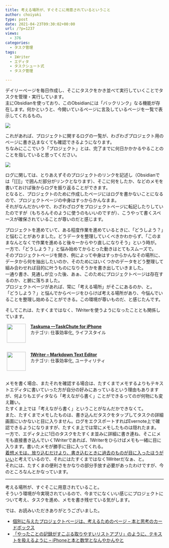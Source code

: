 ```yaml
---
title: 考える場所が、すぐそこに用意されているということ
author: choiyaki
type: post
date: 2021-04-23T09:30:02+00:00
url: /?p=1237
views:
  - 376
categories:
  - タスク管理
tags:
  - 1Writer
  - エディタ
  - タスクシュート式
  - タスク管理

---
```

デイリーページを毎日作成し、そこにタスクをかき並べて実行していくことでタスクを管理・実行しています。  
主にObsidianを使っており、このObsidianには「バックリンク」なる機能が存在します。何かというと、今開いているページに言及しているページを一覧で表示してくれるもの。

![][1] 

これがあれば、プロジェクトに関するログの一覧が、わざわざプロジェクト用のページに書き込まなくても確認できるようになります。  
ちなみにここでいう「プロジェクト」とは、完了までに何日かかかるやることのことを指していると思ってください。

![][2] 

ログに関しては、とりあえずそのプロジェクトのリンクを記述し（Obsidianでは「[[]]」で囲んだ部分がリンクとなります）、そこに何をしたか、などのメモを書いておけば後からログを振り返ることができます。  
となると、プロジェクトのために作成したページにはログを書かないことになるので、プロジェクトページの中身はすっからかんなまま。  
それがなんだかいやで、わざわざログをプロジェクトページに転記したりしていたのですが（もちろんそのように使うのもいいのですが）、こうやって書くスペースが確保されていることが尊いのだと感じます。

プロジェクトを進めていて、ある程度作業を進めているときに、「どうしよう？」と悩むことがありました。どうデータを整理していくべきかわからず、「このままなんとなくで作業を進めると後々一からやり直しになりそう」という時が。  
一方で、「どうしよう？」と悩み始めてからとった動きはとてもスムーズで。  
そのプロジェクトページを開き、例によって中身はすっからかんなその場所に、データから何を抽出したいのか、そのためにはいくつかのデータをどう整理して組み合わせれば目的に叶うものになりそうかを書き出していきました。  
一通り書き、見通しが立った後、あぁ、このためにプロジェクトページは存在するのか、と腑に落ちました。  
プロジェクトページがあれば、常に「考える場所」がそこにあるのか、と。  
「どうしよう？」と悩んでからページをひらけば考える場所があり、今悩んでいることを整理し始めることができる。この環境が尊いものだ、と感じたんです。

そしてこれは、たすくまではなく、1Writerを使うようになったこととも関係しています。

<span class="appIcon"><img class="appIconImg" height="60" src="https://i1.wp.com/is4-ssl.mzstatic.com/image/thumb/Purple123/v4/bf/86/bb/bf86bb03-02d3-4d2c-90ae-a1f1eb06b136/source/60x60bb.jpg?fit=660%2C60&#038;ssl=1" style="float:left;margin: 0px 15px 15px 5px;" data-recalc-dims="1" /></span><span class="appName"><strong><a href="https://apps.apple.com/jp/app/taskuma-taskchute-for-iphone/id896335635?uo=4" target="itunes_store" rel="noopener">Taskuma —TaskChute for iPhone</a></strong></span>  
<span class="appCategory">カテゴリ: 仕事効率化, ライフスタイル</span>  
<span class="badgeS" style="display:inline-block; margin:6px"><a href="https://apps.apple.com/jp/app/taskuma-taskchute-for-iphone/id896335635?uo=4" target="itunes_store" style="display:inline-block;overflow:hidden;background:url(http://linkmaker.itunes.apple.com/htmlResources/assets//images/web/linkmaker/badge_appstore-sm.png) no-repeat;width:61px;height:15px;" rel="noopener"></a></span><br style="clear:both;" />

<span class="appIcon"><img class="appIconImg" height="60" src="https://i1.wp.com/is3-ssl.mzstatic.com/image/thumb/Purple124/v4/bc/22/49/bc2249ed-d47b-d9c2-6c49-c554d4c9fc0c/source/60x60bb.jpg?fit=660%2C60&#038;ssl=1" style="float:left;margin: 0px 15px 15px 5px;" data-recalc-dims="1" /></span><span class="appName"><strong><a href="https://apps.apple.com/jp/app/1writer-markdown-text-editor/id680469088?uo=4" target="itunes_store" rel="noopener">1Writer &#8211; Markdown Text Editor</a></strong></span>  
<span class="appCategory">カテゴリ: 仕事効率化, ユーティリティ</span>  
<span class="badgeS" style="display:inline-block; margin:6px"><a href="https://apps.apple.com/jp/app/1writer-markdown-text-editor/id680469088?uo=4" target="itunes_store" style="display:inline-block;overflow:hidden;background:url(http://linkmaker.itunes.apple.com/htmlResources/assets//images/web/linkmaker/badge_appstore-sm.png) no-repeat;width:61px;height:15px;" rel="noopener"></a></span><br style="clear:both;" />

メモを書く場合、またそれを確認する場合は、たすくまでメモするよりもテキストエディタに書いていった方が自分の好みにあっているという理由もありますが、何よりもエディタなら「考えながら書く」ことができるってのが何物にも変え難い。  
たすくま上では「考えながら書く」ということがなんだかできなくて。  
また、たすくまでメモしたものは、書き込んだタスクをタップしてタスクの詳細画面にいかないと目に入りません。ログをエクスポートすればEvernote上で確認できるようになりますが、たすくま上では常にメモしたものは隠れたまま。  
一方で、エディタ上に1日のタスクをたすくま並みに詳細に書き連ね、そこにメモも直接書き込んでいく1Writerであれば、1Writerをひらけばメモも一緒に目に入ります。書いたメモが勝手に目に入ってくれる。  
[着想メモは、放り込むだけより、書き込むときに過去のものが目に入ったほうがいい][3]と考えているので、それにはたすくまではなく1Writerだなぁ、と。  
それには、たすくまの便利さをかなりの部分手放す必要があったわけですが、今のところなんとかなっています。

* * *

考える場所が、すぐそこに用意されていること。  
そういう環境が今実現されているので、今までになくいい感じにプロジェクトについて考え、タスクを進め、メモを書き残せている気がします。

では、お読みいただきありがとうございました。

  * [個別に与えたプロジェクトページは、考えるためのページ &#8211; 本と思考のカードボックス][4]
  * [「やったことの記録がすこぶる取りやすいリストアプリ」のように、テキストを扱えるように – iPhoneと本と数学となんやかんやと][5]

 [1]: https://gyazo.com/59c592e14b32b7126dd62704658fec91.image
 [2]: https://gyazo.com/a210ccab15cc848b759fb92ab1e38827.image
 [3]: https://publish.obsidian.md/choiyaki/Published/%E7%9D%80%E6%83%B3%E3%83%A1%E3%83%A2%E3%81%AF%E3%80%81%E6%94%BE%E3%82%8A%E8%BE%BC%E3%82%80%E3%81%A0%E3%81%91%E3%82%88%E3%82%8A%E3%80%81%E6%9B%B8%E3%81%8D%E8%BE%BC%E3%82%80%E3%81%A8%E3%81%8D%E3%81%AB%E9%81%8E%E5%8E%BB%E3%81%AE%E3%82%82%E3%81%AE%E3%81%8C%E7%9B%AE%E3%81%AB%E5%85%A5%E3%81%A3%E3%81%9F%E3%81%BB%E3%81%86%E3%81%8C%E3%81%84%E3%81%84
 [4]: https://publish.obsidian.md/choiyaki/Published/%E5%80%8B%E5%88%A5%E3%81%AB%E4%B8%8E%E3%81%88%E3%81%9F%E3%83%97%E3%83%AD%E3%82%B8%E3%82%A7%E3%82%AF%E3%83%88%E3%83%9A%E3%83%BC%E3%82%B8%E3%81%AF%E3%80%81%E8%80%83%E3%81%88%E3%82%8B%E3%81%9F%E3%82%81%E3%81%AE%E3%83%9A%E3%83%BC%E3%82%B8
 [5]: https://choiyaki.com/?p=1216